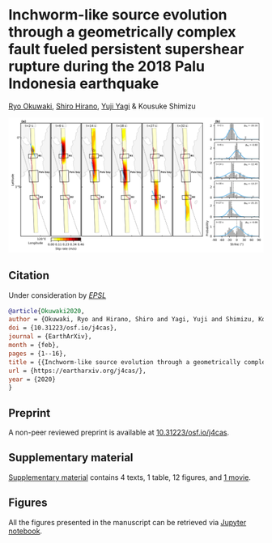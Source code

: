# Inchworm-like source evolution through a geometrically complex fault fueled persistent supershear rupture during the 2018 Palu Indonesia earthquake
<p align=""><a href="https://www.geol.tsukuba.ac.jp/~rokuwaki/">Ryo Okuwaki</a>, <a href="http://interfacial.jp">Shiro Hirano</a>, <a href="http://www.geol.tsukuba.ac.jp/~yagi-y/eng/index.html">Yuji Yagi</a> & Kousuke Shimizu
<p align="center"><img src="./pubFigure/figure6.png" /></p>


## Citation
Under consideration by [*EPSL*](https://www.journals.elsevier.com/earth-and-planetary-science-letters)  
```bibtex
@article{Okuwaki2020,
author = {Okuwaki, Ryo and Hirano, Shiro and Yagi, Yuji and Shimizu, Kousuke},
doi = {10.31223/osf.io/j4cas},
journal = {EarthArXiv},
month = {feb},
pages = {1--16},
title = {{Inchworm-like source evolution through a geometrically complex fault fueled persistent supershear rupture during the 2018 Palu Indonesia earthquake}},
url = {https://eartharxiv.org/j4cas/},
year = {2020}
}
```

## Preprint
A non-peer reviewed preprint is available at [10.31223/osf.io/j4cas](https://doi.org/10.31223/osf.io/j4cas).

## Supplementary material
[Supplementary material](https://osf.io/v35uj/) contains 4 texts, 1 table, 12 figures, and [1 movie](./pubFigure/movieS1.mp4).

## Figures
All the figures presented in the manuscript can be retrieved via [Jupyter notebook](https://nbviewer.jupyter.org/github/rokuwaki/2018PaluIndonesia/blob/master/genFigure.ipynb).
